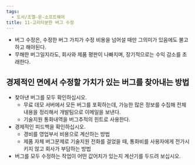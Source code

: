 ```yaml
---
tags:
  - 도서/조엘-온-소프트웨어
title: 11-고리타분한 버그 수정
---
```




- 버그 수정은, 수정한 버그 가치가 수정 비용을 넘어설 때만 그의미가 있음에도 불고하고 해야된다.
- 무해한 버그일지라도, 회사와 제품 평판이 나빠지며, 장기적으로는 수익 감소를 초래한다. 

## 경제적인 면에서 수정할 가치가 있는 버그를 찾아내는 방법

- 찾아낸 버그를 모두 확인하십시오.
  - 무료 데모 서버에서 모든 버그를 포획하는데, 가능한 많은 정보를 수집해 전체 내용을 정리해서 개발팀으로 이메일을 보낸다.
  - 기술지원 통화내역을 버그추적의 힌트로 사용한다.
- 경제적인 피드백을 확인하십시오.
  - 경비를 영업부서 비용으로 계산하는 방법
  - 제품 자체 버그문제로 기술지원 전화를 걸었을 때, 통화비를 사용자에게 전가시키지 않고 회사가 부담하는 방법
- 버그를 모두 수정하는 작업이 어떤 값어치가 있는지 계산기를 두드려 보십시오.
